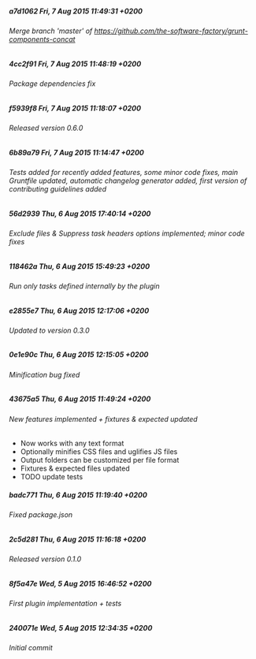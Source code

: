 ##### a7d1062 Fri, 7 Aug 2015 11:49:31 +0200 
 ###### Merge branch 'master' of https://github.com/the-software-factory/grunt-components-concat 
 
##### 4cc2f91 Fri, 7 Aug 2015 11:48:19 +0200 
 ###### Package dependencies fix 
 
##### f5939f8 Fri, 7 Aug 2015 11:18:07 +0200 
 ###### Released version 0.6.0 
 
##### 6b89a79 Fri, 7 Aug 2015 11:14:47 +0200 
 ###### Tests added for recently added features, some minor code fixes, main Gruntfile updated, automatic changelog generator added, first version of contributing guidelines added 
 
##### 56d2939 Thu, 6 Aug 2015 17:40:14 +0200 
 ###### Exclude files & Suppress task headers options implemented; minor code fixes 
 
##### 118462a Thu, 6 Aug 2015 15:49:23 +0200 
 ###### Run only tasks defined internally by the plugin 
 
##### e2855e7 Thu, 6 Aug 2015 12:17:06 +0200 
 ###### Updated to version 0.3.0 
 
##### 0e1e90c Thu, 6 Aug 2015 12:15:05 +0200 
 ###### Minification bug fixed 
 
##### 43675a5 Thu, 6 Aug 2015 11:49:24 +0200 
 ###### New features implemented + fixtures & expected updated 
 - Now works with any text format
- Optionally minifies CSS files and uglifies JS files
- Output folders can be customized per file format
- Fixtures & expected files updated
- TODO update tests

##### badc771 Thu, 6 Aug 2015 11:19:40 +0200 
 ###### Fixed package.json 
 
##### 2c5d281 Thu, 6 Aug 2015 11:16:18 +0200 
 ###### Released version 0.1.0 
 
##### 8f5a47e Wed, 5 Aug 2015 16:46:52 +0200 
 ###### First plugin implementation + tests 
 
##### 240071e Wed, 5 Aug 2015 12:34:35 +0200 
 ###### Initial commit 
 
